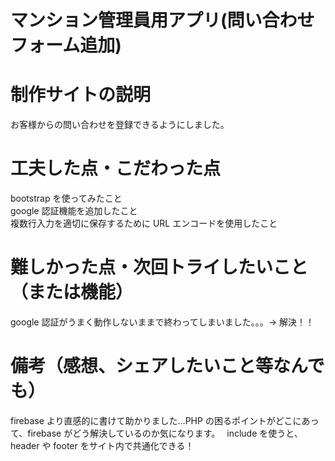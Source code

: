 # マンション管理員用アプリ(問い合わせフォーム追加)

# 制作サイトの説明

お客様からの問い合わせを登録できるようにしました。

# 工夫した点・こだわった点

bootstrap を使ってみたこと  
google 認証機能を追加したこと  
複数行入力を適切に保存するために URL エンコードを使用したこと

# 難しかった点・次回トライしたいこと（または機能）

google 認証がうまく動作しないままで終わってしまいました。。。→ 解決！！

# 備考（感想、シェアしたいこと等なんでも）

firebase より直感的に書けて助かりました…PHP の困るポイントがどこにあって、firebase がどう解決しているのか気になります。　
include を使うと、header や footer をサイト内で共通化できる！
